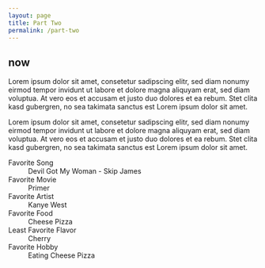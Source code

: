 ```yaml
---
layout: page
title: Part Two
permalink: /part-two
---
```

<article class="pa3 pa5-ns mw7 center">
  <div>
    <h1 class="dark-gray f5 f4-l mt0">now</h1>
    <p class="f6 f5-l lh-copy">
      Lorem ipsum dolor sit amet, consetetur sadipscing elitr, sed diam nonumy eirmod
      tempor invidunt ut labore et dolore magna aliquyam erat, sed diam voluptua. At
      vero eos et accusam et justo duo dolores et ea rebum. Stet clita kasd gubergren,
      no sea takimata sanctus est Lorem ipsum dolor sit amet.
    </p>
    <p class="f6 f5-l lh-copy">
      Lorem ipsum dolor sit amet, consetetur sadipscing elitr, sed diam nonumy eirmod
      tempor invidunt ut labore et dolore magna aliquyam erat, sed diam voluptua. At
      vero eos et accusam et justo duo dolores et ea rebum. Stet clita kasd gubergren,
      no sea takimata sanctus est Lorem ipsum dolor sit amet.
    </p>
    <dl class="lh-title pa4 mt0">
      <dt class="f6 b">Favorite Song</dt>
      <dd class="f6 ml0">Devil Got My Woman - Skip James</dd>
      <dt class="f6 b mt2">Favorite Movie</dt>
      <dd class="f6 ml0">Primer</dd>
      <dt class="f6 b mt2">Favorite Artist</dt>
      <dd class="f6 ml0">Kanye West</dd>
      <dt class="f6 b mt2">Favorite Food</dt>
      <dd class="f6 ml0">Cheese Pizza</dd>
      <dt class="f6 b mt2">Least Favorite Flavor</dt>
      <dd class="f6 ml0">Cherry</dd>
      <dt class="f6 b mt2">Favorite Hobby</dt>
      <dd class="f6 ml0">Eating Cheese Pizza</dd>
    </dl>


  </div>
</article>
